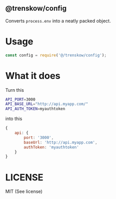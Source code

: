 @trenskow/config
----

Converts `process.env` into a neatly packed object.

# Usage

````javascript
const config = require('@/trenskow/config');
````

# What it does

Turn this

````bash
API_PORT=3000
API_BASE_URL="http://api.myapp.com/"
API_AUTH_TOKEN=myauthtoken
````

into this

```javascript
{
	api: {
		port: '3000',
		baseUrl: 'http://api.myapp.com',
		authToken: 'myauthtoken'
	}
}
````

# LICENSE

MIT (See license)
